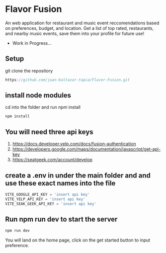 # Flavor Fusion 

An web application for restaurant and music event reccomendations based on preferences, budget, and location. Get a list of top rated, restaurants, and nearby music events, save them into your profile for future use! 

* Work in Progress...


## Setup

git clone the repository
```js
https://github.com/juan-baltazar-tapia/Flavor-Fusion.git
```
## install node modules
cd into the folder and run npm install
```js
npm install
```
## You will need three api keys
1. https://docs.developer.yelp.com/docs/fusion-authentication
2. https://developers.google.com/maps/documentation/javascript/get-api-key
3. https://seatgeek.com/account/develop

## create a .env in under the main folder and and use these exact names into the file
```js
VITE_GOOGLE_API_KEY = 'insert api key'
VITE_YELP_API_KEY = 'insert api key'
VITE_SEAK_GEEK_API_KEY = 'insert api key'
```

## Run npm run dev to start the server
```js
npm run dev
```

You will land on the home page, click on the get started button to input preference.


